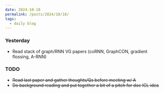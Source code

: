 ```yaml
---
date: 2024-10-18
permalink: /posts/2024/10/18/
tags:
  - daily blog
---
```


### Yesterday
- Read stack of graph/RNN VG papers (coRNN, GraphCON, gradient flossing, A-RNN)


### TODO
- ~~Read last paper and gather thoughts/Qs before meeting w/ A~~
- ~~Do background reading and put together a bit of a pitch for doc ICL idea~~